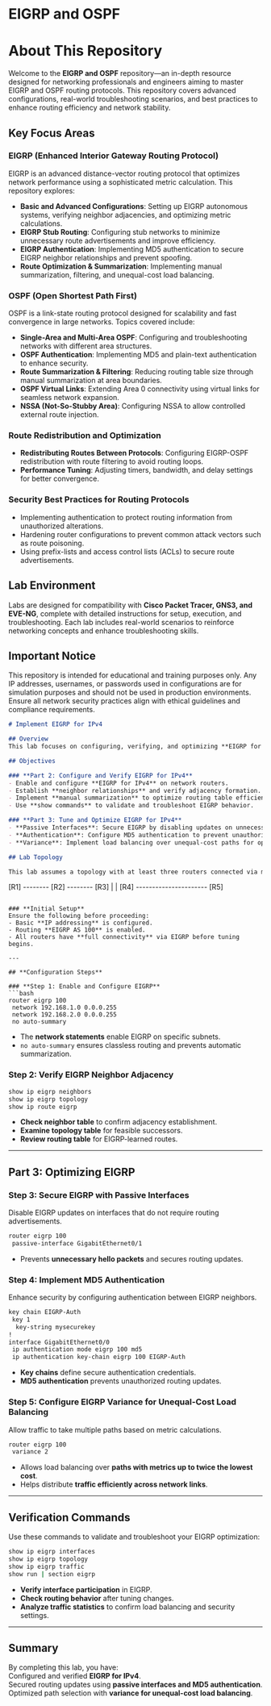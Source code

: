 # EIGRP and OSPF

# About This Repository  
Welcome to the **EIGRP and OSPF** repository—an in-depth resource designed for networking professionals and engineers aiming to master EIGRP and OSPF routing protocols. This repository covers advanced configurations, real-world troubleshooting scenarios, and best practices to enhance routing efficiency and network stability.  

## Key Focus Areas  

### **EIGRP (Enhanced Interior Gateway Routing Protocol)**  
EIGRP is an advanced distance-vector routing protocol that optimizes network performance using a sophisticated metric calculation. This repository explores:  
- **Basic and Advanced Configurations**: Setting up EIGRP autonomous systems, verifying neighbor adjacencies, and optimizing metric calculations.  
- **EIGRP Stub Routing**: Configuring stub networks to minimize unnecessary route advertisements and improve efficiency.  
- **EIGRP Authentication**: Implementing MD5 authentication to secure EIGRP neighbor relationships and prevent spoofing.  
- **Route Optimization & Summarization**: Implementing manual summarization, filtering, and unequal-cost load balancing.  

### **OSPF (Open Shortest Path First)**  
OSPF is a link-state routing protocol designed for scalability and fast convergence in large networks. Topics covered include:  
- **Single-Area and Multi-Area OSPF**: Configuring and troubleshooting networks with different area structures.  
- **OSPF Authentication**: Implementing MD5 and plain-text authentication to enhance security.  
- **Route Summarization & Filtering**: Reducing routing table size through manual summarization at area boundaries.  
- **OSPF Virtual Links**: Extending Area 0 connectivity using virtual links for seamless network expansion.  
- **NSSA (Not-So-Stubby Area)**: Configuring NSSA to allow controlled external route injection.  

### **Route Redistribution and Optimization**  
- **Redistributing Routes Between Protocols**: Configuring EIGRP-OSPF redistribution with route filtering to avoid routing loops.  
- **Performance Tuning**: Adjusting timers, bandwidth, and delay settings for better convergence.  

### **Security Best Practices for Routing Protocols**  
- Implementing authentication to protect routing information from unauthorized alterations.  
- Hardening router configurations to prevent common attack vectors such as route poisoning.  
- Using prefix-lists and access control lists (ACLs) to secure route advertisements.  

## Lab Environment  
Labs are designed for compatibility with **Cisco Packet Tracer, GNS3, and EVE-NG**, complete with detailed instructions for setup, execution, and troubleshooting. Each lab includes real-world scenarios to reinforce networking concepts and enhance troubleshooting skills.  

## Important Notice  
This repository is intended for educational and training purposes only. Any IP addresses, usernames, or passwords used in configurations are for simulation purposes and should not be used in production environments. Ensure all network security practices align with ethical guidelines and compliance requirements.



```markdown
# Implement EIGRP for IPv4 

## Overview  
This lab focuses on configuring, verifying, and optimizing **EIGRP for IPv4** in a simulated enterprise network. You will implement best practices for **secure and efficient EIGRP routing**, ensuring optimized path selection and protection against unauthorized route updates.  

## Objectives  

### **Part 2: Configure and Verify EIGRP for IPv4**  
- Enable and configure **EIGRP for IPv4** on network routers.  
- Establish **neighbor relationships** and verify adjacency formation.  
- Implement **manual summarization** to optimize routing table efficiency.  
- Use **show commands** to validate and troubleshoot EIGRP behavior.  

### **Part 3: Tune and Optimize EIGRP for IPv4**  
- **Passive Interfaces**: Secure EIGRP by disabling updates on unnecessary interfaces.  
- **Authentication**: Configure MD5 authentication to prevent unauthorized route updates.  
- **Variance**: Implement load balancing over unequal-cost paths for optimal resource utilization.  

## Lab Topology  

This lab assumes a topology with at least three routers connected via multiple paths. Ensure that each router has **IP connectivity**, and EIGRP is enabled across all participating interfaces.  

```
[R1] -------- [R2] -------- [R3]
  |                          |
[R4] ---------------------- [R5]
```

### **Initial Setup**  
Ensure the following before proceeding:  
- Basic **IP addressing** is configured.  
- Routing **EIGRP AS 100** is enabled.  
- All routers have **full connectivity** via EIGRP before tuning begins.  

---

## **Configuration Steps**  

### **Step 1: Enable and Configure EIGRP**  
```bash
router eigrp 100
 network 192.168.1.0 0.0.0.255
 network 192.168.2.0 0.0.0.255
 no auto-summary
```
- The **network statements** enable EIGRP on specific subnets.  
- `no auto-summary` ensures classless routing and prevents automatic summarization.  

### **Step 2: Verify EIGRP Neighbor Adjacency**  
```bash
show ip eigrp neighbors
show ip eigrp topology
show ip route eigrp
```
- **Check neighbor table** to confirm adjacency establishment.  
- **Examine topology table** for feasible successors.  
- **Review routing table** for EIGRP-learned routes.  

---

## **Part 3: Optimizing EIGRP**  

### **Step 3: Secure EIGRP with Passive Interfaces**  
Disable EIGRP updates on interfaces that do not require routing advertisements.  
```bash
router eigrp 100
 passive-interface GigabitEthernet0/1
```
- Prevents **unnecessary hello packets** and secures routing updates.  

### **Step 4: Implement MD5 Authentication**  
Enhance security by configuring authentication between EIGRP neighbors.  
```bash
key chain EIGRP-Auth
 key 1
  key-string mysecurekey
!
interface GigabitEthernet0/0
 ip authentication mode eigrp 100 md5
 ip authentication key-chain eigrp 100 EIGRP-Auth
```
- **Key chains** define secure authentication credentials.  
- **MD5 authentication** prevents unauthorized routing updates.  

### **Step 5: Configure EIGRP Variance for Unequal-Cost Load Balancing**  
Allow traffic to take multiple paths based on metric calculations.  
```bash
router eigrp 100
 variance 2
```
- Allows load balancing over **paths with metrics up to twice the lowest cost**.  
- Helps distribute **traffic efficiently across network links**.  

---

## **Verification Commands**  
Use these commands to validate and troubleshoot your EIGRP optimization:  
```bash
show ip eigrp interfaces
show ip eigrp topology
show ip eigrp traffic
show run | section eigrp
```
- **Verify interface participation** in EIGRP.  
- **Check routing behavior** after tuning changes.  
- **Analyze traffic statistics** to confirm load balancing and security settings.  

---

## **Summary**  
By completing this lab, you have:  
 Configured and verified **EIGRP for IPv4**.  
 Secured routing updates using **passive interfaces and MD5 authentication**.  
Optimized path selection with **variance for unequal-cost load balancing**.  

